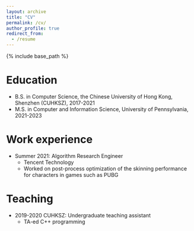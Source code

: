 ```yaml
---
layout: archive
title: "CV"
permalink: /cv/
author_profile: true
redirect_from:
  - /resume
---
```


{% include base_path %}

Education
======
* B.S. in Computer Science, the Chinese University of Hong Kong, Shenzhen (CUHKSZ), 2017-2021
* M.S. in Computer and Information Science, University of Pennsylvania, 2021-2023

Work experience
======
* Summer 2021: Algorithm Research Engineer
  * Tencent Technology
  * Worked on post-process optimization of the skinning performance for characters in games such as PUBG

  
Teaching
======
* 2019-2020 CUHKSZ: Undergraduate teaching assistant
  * TA-ed C++ programming 
  
